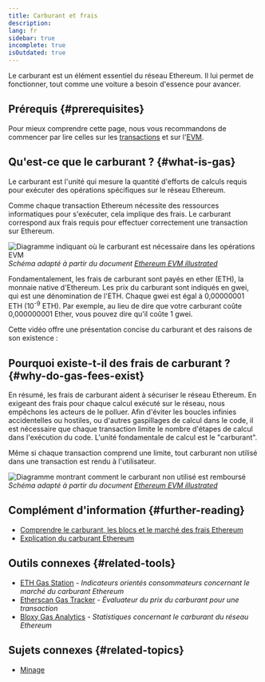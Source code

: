 ```yaml
---
title: Carburant et frais
description:
lang: fr
sidebar: true
incomplete: true
isOutdated: true
---
```


Le carburant est un élément essentiel du réseau Ethereum. Il lui permet de fonctionner, tout comme une voiture a besoin d'essence pour avancer.

## Prérequis {#prerequisites}

Pour mieux comprendre cette page, nous vous recommandons de commencer par lire celles sur les [transactions](/developers/docs/transactions/) et sur l'[EVM](/developers/docs/evm/).

## Qu'est-ce que le carburant ? {#what-is-gas}

Le carburant est l'unité qui mesure la quantité d'efforts de calculs requis pour exécuter des opérations spécifiques sur le réseau Ethereum.

Comme chaque transaction Ethereum nécessite des ressources informatiques pour s'exécuter, cela implique des frais. Le carburant correspond aux frais requis pour effectuer correctement une transaction sur Ethereum.

![Diagramme indiquant  où le carburant est nécessaire dans les opérations EVM](./gas.png) _Schéma adapté à partir du document [Ethereum EVM illustrated](https://takenobu-hs.github.io/downloads/ethereum_evm_illustrated.pdf)_

Fondamentalement, les frais de carburant sont payés en ether (ETH), la monnaie native d'Ethereum. Les prix du carburant sont indiqués en gwei, qui est une dénomination de l'ETH. Chaque gwei est égal à 0,00000001 ETH (10<sup>-9</sup> ETH). Par exemple, au lieu de dire que votre carburant coûte 0,000000001 Ether, vous pouvez dire qu'il coûte 1 gwei.

Cette vidéo offre une présentation concise du carburant et des raisons de son existence : <YouTube id="AJvzNICwcwc" />

## Pourquoi existe-t-il des frais de carburant ? {#why-do-gas-fees-exist}

En résumé, les frais de carburant aident à sécuriser le réseau Ethereum. En exigeant des frais pour chaque calcul exécuté sur le réseau, nous empêchons les acteurs de le polluer. Afin d'éviter les boucles infinies accidentelles ou hostiles, ou d'autres gaspillages de calcul dans le code, il est nécessaire que chaque transaction limite le nombre d'étapes de calcul dans l'exécution du code. L'unité fondamentale de calcul est le "carburant".

Même si chaque transaction comprend une limite, tout carburant non utilisé dans une transaction est rendu à l'utilisateur.

![Diagramme montrant comment le carburant non utilisé est remboursé](../transactions/gas-tx.png) _Schéma adapté à partir du document [Ethereum EVM illustrated](https://takenobu-hs.github.io/downloads/ethereum_evm_illustrated.pdf)_

## Complément d'information {#further-reading}

- [Comprendre le carburant, les blocs et le marché des frais Ethereum](https://medium.com/@eric.conner/understanding-ethereum-gas-blocks-and-the-fee-market-d5e268bf0a0e)
- [Explication du carburant Ethereum](https://defiprime.com/gas)

## Outils connexes {#related-tools}

- [ETH Gas Station](https://ethgasstation.info/) _- Indicateurs orientés consommateurs concernant le marché du carburant Ethereum_
- [Etherscan Gas Tracker](https://etherscan.io/gastracker) _- Évaluateur du prix du carburant pour une transaction_
- [Bloxy Gas Analytics](https://stat.bloxy.info/superset/dashboard/gas/?standalone=true) _- Statistiques concernant le carburant du réseau Ethereum_

## Sujets connexes {#related-topics}

- [Minage](/developers/docs/consensus-mechanisms/pow/mining/)
